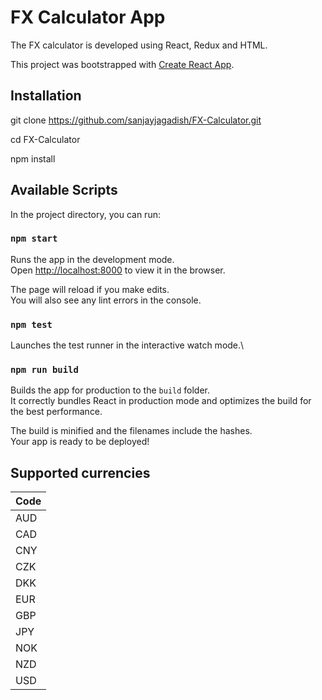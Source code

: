 # FX Calculator App

The FX calculator is developed using React, Redux and HTML.

This project was bootstrapped with [Create React App](https://github.com/facebook/create-react-app).

## Installation
git clone https://github.com/sanjayjagadish/FX-Calculator.git

cd FX-Calculator

npm install

## Available Scripts

In the project directory, you can run:

### `npm start`

Runs the app in the development mode.\
Open [http://localhost:8000](http://localhost:8000) to view it in the browser.

The page will reload if you make edits.\
You will also see any lint errors in the console.

### `npm test`

Launches the test runner in the interactive watch mode.\

### `npm run build`

Builds the app for production to the `build` folder.\
It correctly bundles React in production mode and optimizes the build for the best performance.

The build is minified and the filenames include the hashes.\
Your app is ready to be deployed!

## Supported currencies

Code      |
----------|
AUD       |
CAD       |
CNY       |
CZK       |
DKK       |
EUR       |
GBP       |
JPY       |
NOK       |
NZD       |
USD       |






